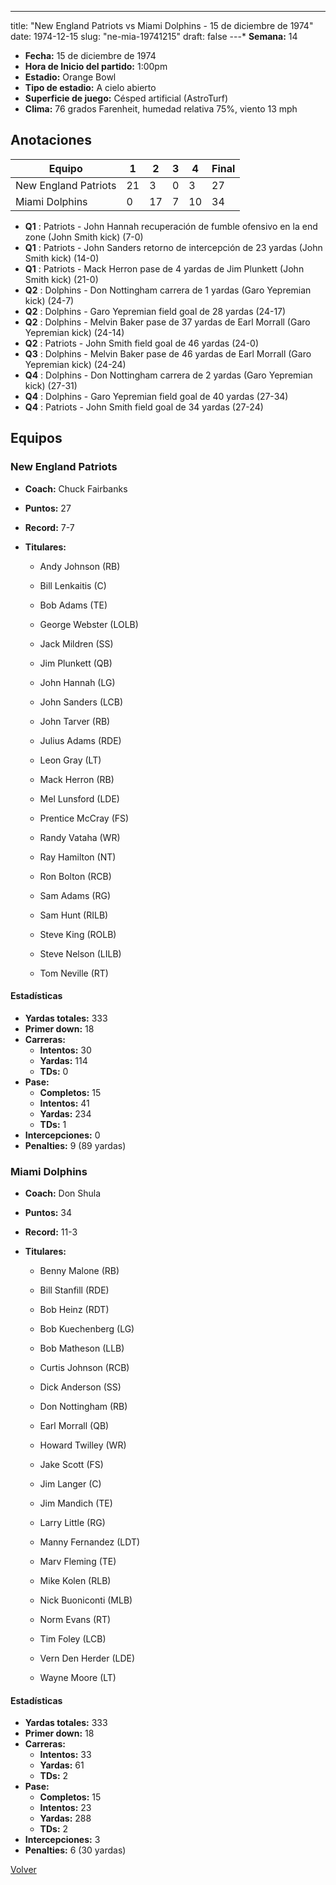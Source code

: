 ---
title: "New England Patriots vs Miami Dolphins - 15 de diciembre de 1974"
date: 1974-12-15
slug: "ne-mia-19741215"
draft: false
---* **Semana:** 14
* **Fecha:** 15 de diciembre de 1974
* **Hora de Inicio del partido:** 1:00pm
* **Estadio:** Orange Bowl
* **Tipo de estadio:** A cielo abierto
* **Superficie de juego:** Césped artificial (AstroTurf)
* **Clima:** 76 grados Farenheit, humedad relativa 75%, viento 13 mph




## Anotaciones
| Equipo | 1 | 2 | 3 | 4 | Final |
|--------|---|---|---|---|-------|
| New England Patriots  | 21 | 3 | 0 | 3  | 27 |
| Miami Dolphins  | 0 | 17 | 7 | 10  | 34 |
* **Q1** : Patriots - John Hannah recuperación de fumble ofensivo en la end zone (John Smith kick) (7-0)
* **Q1** : Patriots - John Sanders retorno de intercepción de 23 yardas (John Smith kick) (14-0)
* **Q1** : Patriots - Mack Herron pase de 4 yardas de Jim Plunkett (John Smith kick) (21-0)
* **Q2** : Dolphins - Don Nottingham carrera de 1 yardas (Garo Yepremian kick) (24-7)
* **Q2** : Dolphins - Garo Yepremian field goal de 28 yardas (24-17)
* **Q2** : Dolphins - Melvin Baker pase de 37 yardas de Earl Morrall (Garo Yepremian kick) (24-14)
* **Q2** : Patriots - John Smith field goal de 46 yardas (24-0)
* **Q3** : Dolphins - Melvin Baker pase de 46 yardas de Earl Morrall (Garo Yepremian kick) (24-24)
* **Q4** : Dolphins - Don Nottingham carrera de 2 yardas (Garo Yepremian kick) (27-31)
* **Q4** : Dolphins - Garo Yepremian field goal de 40 yardas (27-34)
* **Q4** : Patriots - John Smith field goal de 34 yardas (27-24)


## Equipos


### New England Patriots
* **Coach:** Chuck Fairbanks
* **Puntos:** 27
* **Record:** 7-7
* **Titulares:** 

  * Andy Johnson (RB) 

  * Bill Lenkaitis (C) 

  * Bob Adams (TE) 

  * George Webster (LOLB) 

  * Jack Mildren (SS) 

  * Jim Plunkett (QB) 

  * John Hannah (LG) 

  * John Sanders (LCB) 

  * John Tarver (RB) 

  * Julius Adams (RDE) 

  * Leon Gray (LT) 

  * Mack Herron (RB) 

  * Mel Lunsford (LDE) 

  * Prentice McCray (FS) 

  * Randy Vataha (WR) 

  * Ray Hamilton (NT) 

  * Ron Bolton (RCB) 

  * Sam Adams (RG) 

  * Sam Hunt (RILB) 

  * Steve King (ROLB) 

  * Steve Nelson (LILB) 

  * Tom Neville (RT) 

#### Estadísticas
* **Yardas totales:** 333
* **Primer down:** 18
* **Carreras:**
  * **Intentos:** 30
  * **Yardas:** 114
  * **TDs:** 0
* **Pase:**
  * **Completos:** 15
  * **Intentos:** 41
  * **Yardas:** 234
  * **TDs:** 1
* **Intercepciones:** 0
* **Penalties:** 9 (89 yardas)

### Miami Dolphins
* **Coach:** Don Shula
* **Puntos:** 34
* **Record:** 11-3
* **Titulares:** 

  * Benny Malone (RB) 

  * Bill Stanfill (RDE) 

  * Bob Heinz (RDT) 

  * Bob Kuechenberg (LG) 

  * Bob Matheson (LLB) 

  * Curtis Johnson (RCB) 

  * Dick Anderson (SS) 

  * Don Nottingham (RB) 

  * Earl Morrall (QB) 

  * Howard Twilley (WR) 

  * Jake Scott (FS) 

  * Jim Langer (C) 

  * Jim Mandich (TE) 

  * Larry Little (RG) 

  * Manny Fernandez (LDT) 

  * Marv Fleming (TE) 

  * Mike Kolen (RLB) 

  * Nick Buoniconti (MLB) 

  * Norm Evans (RT) 

  * Tim Foley (LCB) 

  * Vern Den Herder (LDE) 

  * Wayne Moore (LT) 

#### Estadísticas
* **Yardas totales:** 333
* **Primer down:** 18
* **Carreras:**
  * **Intentos:** 33
  * **Yardas:** 61
  * **TDs:** 2
* **Pase:**
  * **Completos:** 15
  * **Intentos:** 23
  * **Yardas:** 288
  * **TDs:** 2
* **Intercepciones:** 3
* **Penalties:** 6 (30 yardas)


[Volver](/historia/1974)
